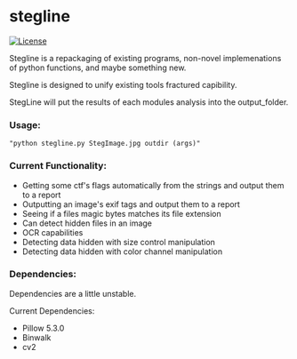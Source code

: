 # stegline

[![License](https://img.shields.io/badge/license-MIT-blue.svg)](https://github.com/lucashowardmiller/stegline/blob/master/license.md)

Stegline is a repackaging of existing programs, non-novel implemenations of python functions, and maybe something new.

Stegline is designed to unify existing tools fractured capibility.

StegLine will put the results of each modules analysis into the output_folder.

### Usage:

	"python stegline.py StegImage.jpg outdir (args)"

### Current Functionality:
- Getting some ctf's flags automatically from the strings and output them to a report
- Outputting an image's exif tags and output them to a report
- Seeing if a files magic bytes matches its file extension
- Can detect hidden files in an image
- OCR capabilities
- Detecting data hidden with size control manipulation
- Detecting data hidden with color channel manipulation


### Dependencies:

Dependencies are a little unstable.

Current Dependencies:
- Pillow 5.3.0
- Binwalk
- cv2
